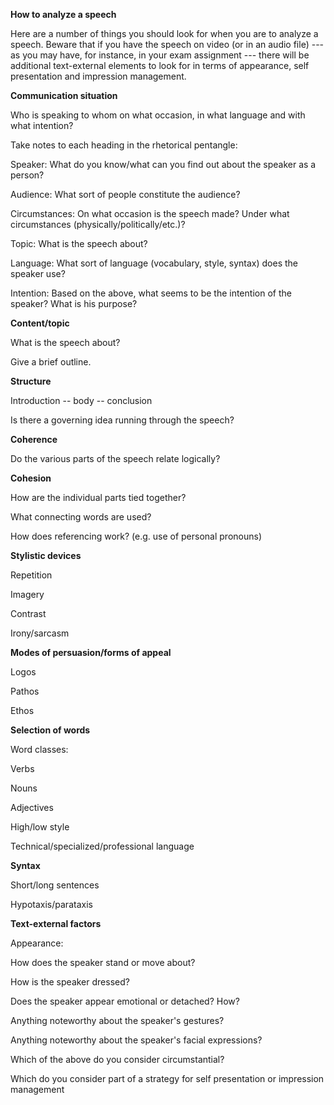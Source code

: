 **How to analyze a speech**

Here are a number of things you should look for when you are to analyze
a speech. Beware that if you have the speech on video (or in an audio
file) --- as you may have, for instance, in your exam assignment ---
there will be additional text-external elements to look for in terms of
appearance, self presentation and impression management.

**Communication situation**

Who is speaking to whom on what occasion, in what language and with what
intention?

Take notes to each heading in the rhetorical pentangle:

Speaker: What do you know/what can you find out about the speaker as a
person?

Audience: What sort of people constitute the audience?

Circumstances: On what occasion is the speech made? Under what
circumstances (physically/politically/etc.)?

Topic: What is the speech about?

Language: What sort of language (vocabulary, style, syntax) does the
speaker use?

Intention: Based on the above, what seems to be the intention of the
speaker? What is his purpose?

**Content/topic**

What is the speech about?

Give a brief outline.

**Structure**

Introduction -- body -- conclusion

Is there a governing idea running through the speech?

**Coherence**

Do the various parts of the speech relate logically?

**Cohesion**

How are the individual parts tied together?

What connecting words are used?

How does referencing work? (e.g. use of personal pronouns)

**Stylistic devices**

Repetition

Imagery

Contrast

Irony/sarcasm

**Modes of persuasion/forms of appeal**

Logos

Pathos

Ethos

**Selection of words**

Word classes:

Verbs

Nouns

Adjectives

High/low style

Technical/specialized/professional language

**Syntax**

Short/long sentences

Hypotaxis/parataxis

**Text-external factors**

Appearance:

How does the speaker stand or move about?

How is the speaker dressed?

Does the speaker appear emotional or detached? How?

Anything noteworthy about the speaker\'s gestures?

Anything noteworthy about the speaker\'s facial expressions?

Which of the above do you consider circumstantial?

Which do you consider part of a strategy for self presentation or
impression management
